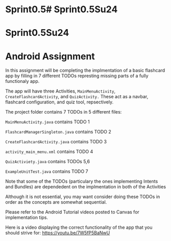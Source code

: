 # Sprint0.5# Sprint0.5Su24
# Sprint0.5Su24

# Android Assignment

In this assignment will be completing the implmentation of a basic flashcard app by filling in 7 different TODOs represting missing parts of a fully functionaly app. 

The app will have three Activities, `MainMenuActivity`, `CreateFlashcardActivity`, and `QuizActivity.` These act as a navbar, flashcard configuration, and quiz tool, repsectively.

The project folder contains 7 TODOs in 5 different files:

`MainMenuActivity.java` contains TODO 1

`FlashcardManagerSingleton.java` contains TODO 2

`CreateFlashcardActivity.java` contains TODO 3

`activity_main_menu.xml` contains TODO 4

`QuizActiviety.java` contains TODOs 5,6

`ExampleUnitTest.java` contains TODO 7


Note that some of the TODOs (particulary the ones implementing Intents and Bundles) are dependedent on the implmentation in both of the Activities

Although it is not essential, you may want consider doing these TODOs in order as the concepts are somewhat sequential.

Please refer to the Android Tutorial videos posted to Canvas for implementation tips.

Here is a video displaying the correct functionality of the app that you should strive for: https://youtu.be/7W5fP5BaNwU


